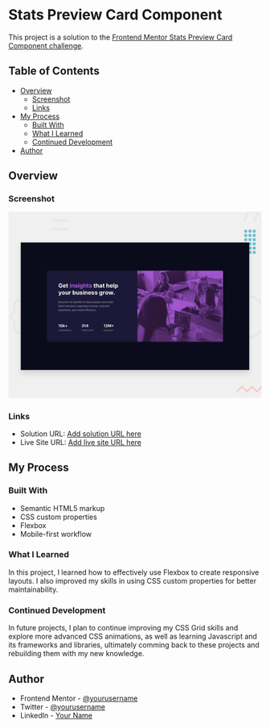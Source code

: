 # Stats Preview Card Component

This project is a solution to the [Frontend Mentor Stats Preview Card Component challenge](https://www.frontendmentor.io/challenges/stats-preview-card-component-8JqbgoU62). 

## Table of Contents

- [Overview](#overview)
  - [Screenshot](#screenshot)
  - [Links](#links)
- [My Process](#my-process)
  - [Built With](#built-with)
  - [What I Learned](#what-i-learned)
  - [Continued Development](#continued-development)
- [Author](#author)

## Overview

### Screenshot

![Screenshot](./images/desktop-preview.jpg)

### Links

- Solution URL: [Add solution URL here](#)
- Live Site URL: [Add live site URL here](#)

## My Process

### Built With

- Semantic HTML5 markup
- CSS custom properties
- Flexbox
- Mobile-first workflow

### What I Learned

In this project, I learned how to effectively use Flexbox to create responsive layouts. I also improved my skills in using CSS custom properties for better maintainability.

### Continued Development

In future projects, I plan to continue improving my CSS Grid skills and explore more advanced CSS animations, as well as learning Javascript and its frameworks and libraries, ultimately comming back to these projects and rebuilding them with my new knowledge.

## Author

- Frontend Mentor - [@yourusername](https://www.frontendmentor.io/profile/yourusername)
- Twitter - [@yourusername](https://www.twitter.com/yourusername)
- LinkedIn - [Your Name](https://www.linkedin.com/in/yourusername)
